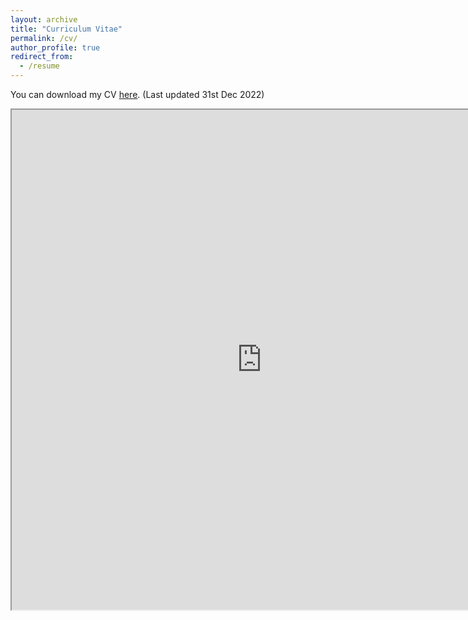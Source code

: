 ```yaml
---
layout: archive
title: "Curriculum Vitae"
permalink: /cv/
author_profile: true
redirect_from:
  - /resume
---
```


You can download my CV [here](/files/Curriculum_Vitae.pdf). (Last updated 31st Dec 2022)

<iframe src="https://aayush2003.github.io/files/Curriculum_Vitae.pdf" width="800" height="800"> </iframe>
